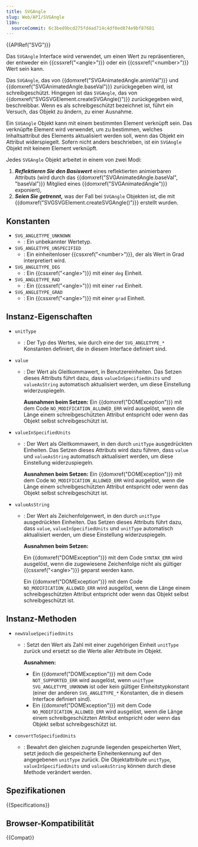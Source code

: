 ```yaml
---
title: SVGAngle
slug: Web/API/SVGAngle
l10n:
  sourceCommit: 6c3bed9bcd275fd4ad714c4df0ed874e9bf87681
---
```


{{APIRef("SVG")}}

Das `SVGAngle` Interface wird verwendet, um einen Wert zu repräsentieren, der entweder ein {{cssxref("&lt;angle&gt;")}} oder ein {{cssxref("&lt;number&gt;")}} Wert sein kann.

Das `SVGAngle`, das von {{domxref("SVGAnimatedAngle.animVal")}} und {{domxref("SVGAnimatedAngle.baseVal")}} zurückgegeben wird, ist schreibgeschützt. Hingegen ist das `SVGAngle`, das von {{domxref("SVGSVGElement.createSVGAngle()")}} zurückgegeben wird, beschreibbar. Wenn es als schreibgeschützt bezeichnet ist, führt ein Versuch, das Objekt zu ändern, zu einer Ausnahme.

Ein `SVGAngle` Objekt kann mit einem bestimmten Element verknüpft sein. Das verknüpfte Element wird verwendet, um zu bestimmen, welches Inhaltsattribut des Elements aktualisiert werden soll, wenn das Objekt ein Attribut widerspiegelt. Sofern nicht anders beschrieben, ist ein `SVGAngle` Objekt mit keinem Element verknüpft.

Jedes `SVGAngle` Objekt arbeitet in einem von zwei Modi:

1. **_Reflektieren Sie den Basiswert_** eines reflektierten animierbaren Attributs (wird durch das {{domxref("SVGAnimatedAngle.baseVal", "baseVal")}} Mitglied eines {{domxref("SVGAnimatedAngle")}} exponiert),
2. **_Seien Sie getrennt_,** was der Fall bei `SVGAngle` Objekten ist, die mit {{domxref("SVGSVGElement.createSVGAngle()")}} erstellt wurden.

## Konstanten

- `SVG_ANGLETYPE_UNKNOWN`
  - : Ein unbekannter Wertetyp.
- `SVG_ANGLETYPE_UNSPECIFIED`
  - : Ein einheitenloser {{cssxref("&lt;number&gt;")}}, der als Wert in Grad interpretiert wird.
- `SVG_ANGLETYPE_DEG`
  - : Ein {{cssxref("&lt;angle&gt;")}} mit einer `deg` Einheit.
- `SVG_ANGLETYPE_RAD`
  - : Ein {{cssxref("&lt;angle&gt;")}} mit einer `rad` Einheit.
- `SVG_ANGLETYPE_GRAD`
  - : Ein {{cssxref("&lt;angle&gt;")}} mit einer `grad` Einheit.

## Instanz-Eigenschaften

- `unitType`
  - : Der Typ des Wertes, wie durch eine der `SVG_ANGLETYPE_*` Konstanten definiert, die in diesem Interface definiert sind.
- `value`

  - : Der Wert als Gleitkommawert, in Benutzereinheiten. Das Setzen dieses Attributs führt dazu, dass `valueInSpecifiedUnits` und `valueAsString` automatisch aktualisiert werden, um diese Einstellung widerzuspiegeln.

    **Ausnahmen beim Setzen:** Ein {{domxref("DOMException")}} mit dem Code `NO_MODIFICATION_ALLOWED_ERR` wird ausgelöst, wenn die Länge einem schreibgeschützten Attribut entspricht oder wenn das Objekt selbst schreibgeschützt ist.

- `valueInSpecifiedUnits`

  - : Der Wert als Gleitkommawert, in den durch `unitType` ausgedrückten Einheiten. Das Setzen dieses Attributs wird dazu führen, dass `value` und `valueAsString` automatisch aktualisiert werden, um diese Einstellung widerzuspiegeln.

    **Ausnahmen beim Setzen:** Ein {{domxref("DOMException")}} mit dem Code `NO_MODIFICATION_ALLOWED_ERR` wird ausgelöst, wenn die Länge einem schreibgeschützten Attribut entspricht oder wenn das Objekt selbst schreibgeschützt ist.

- `valueAsString`

  - : Der Wert als Zeichenfolgenwert, in den durch `unitType` ausgedrückten Einheiten. Das Setzen dieses Attributs führt dazu, dass `value`, `valueInSpecifiedUnits` und `unitType` automatisch aktualisiert werden, um diese Einstellung widerzuspiegeln.

    **Ausnahmen beim Setzen:**

    Ein {{domxref("DOMException")}} mit dem Code `SYNTAX_ERR` wird ausgelöst, wenn die zugewiesene Zeichenfolge nicht als gültiger {{cssxref("&lt;angle&gt;")}} geparst werden kann.

    Ein {{domxref("DOMException")}} mit dem Code `NO_MODIFICATION_ALLOWED_ERR` wird ausgelöst, wenn die Länge einem schreibgeschützten Attribut entspricht oder wenn das Objekt selbst schreibgeschützt ist.

## Instanz-Methoden

- `newValueSpecifiedUnits`

  - : Setzt den Wert als Zahl mit einer zugehörigen Einheit `unitType` zurück und ersetzt so die Werte aller Attribute im Objekt.

    **Ausnahmen:**

    - Ein {{domxref("DOMException")}} mit dem Code `NOT_SUPPORTED_ERR` wird ausgelöst, wenn `unitType` `SVG_ANGLETYPE_UNKNOWN` ist oder kein gültiger Einheitstypkonstant (einer der anderen `SVG_ANGLETYPE_*` Konstanten, die in diesem Interface definiert sind).
    - Ein {{domxref("DOMException")}} mit dem Code `NO_MODIFICATION_ALLOWED_ERR` wird ausgelöst, wenn die Länge einem schreibgeschützten Attribut entspricht oder wenn das Objekt selbst schreibgeschützt ist.

- `convertToSpecifiedUnits`
  - : Bewahrt den gleichen zugrunde liegenden gespeicherten Wert, setzt jedoch die gespeicherte Einheitenkennung auf den angegebenen `unitType` zurück. Die Objektattribute `unitType`, `valueInSpecifiedUnits` und `valueAsString` können durch diese Methode verändert werden.

## Spezifikationen

{{Specifications}}

## Browser-Kompatibilität

{{Compat}}
